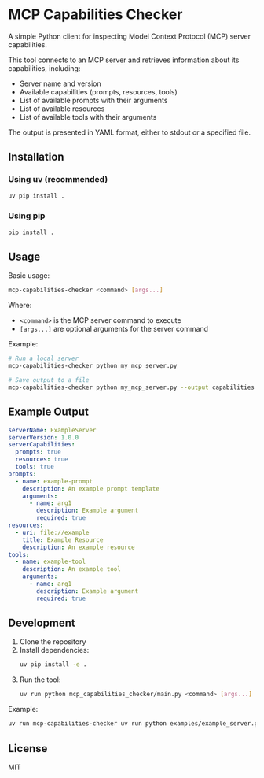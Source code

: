 # MCP Capabilities Checker

A simple Python client for inspecting Model Context Protocol (MCP) server capabilities.

This tool connects to an MCP server and retrieves information about its capabilities, including:
- Server name and version
- Available capabilities (prompts, resources, tools)
- List of available prompts with their arguments
- List of available resources
- List of available tools with their arguments

The output is presented in YAML format, either to stdout or a specified file.

## Installation

### Using uv (recommended)

```bash
uv pip install .
```

### Using pip

```bash
pip install .
```

## Usage

Basic usage:

```bash
mcp-capabilities-checker <command> [args...]
```

Where:
- `<command>` is the MCP server command to execute
- `[args...]` are optional arguments for the server command

Example:

```bash
# Run a local server
mcp-capabilities-checker python my_mcp_server.py

# Save output to a file
mcp-capabilities-checker python my_mcp_server.py --output capabilities.yaml
```

## Example Output

```yaml
serverName: ExampleServer
serverVersion: 1.0.0
serverCapabilities:
  prompts: true
  resources: true
  tools: true
prompts:
  - name: example-prompt
    description: An example prompt template
    arguments:
      - name: arg1
        description: Example argument
        required: true
resources:
  - uri: file://example
    title: Example Resource
    description: An example resource
tools:
  - name: example-tool
    description: An example tool
    arguments:
      - name: arg1
        description: Example argument
        required: true
```

## Development

1. Clone the repository
2. Install dependencies:
   ```bash
   uv pip install -e .
   ```
3. Run the tool:
   ```bash
   uv run python mcp_capabilities_checker/main.py <command> [args...]
   ```

Example:
```bash
uv run mcp-capabilities-checker uv run python examples/example_server.py
```

## License

MIT 